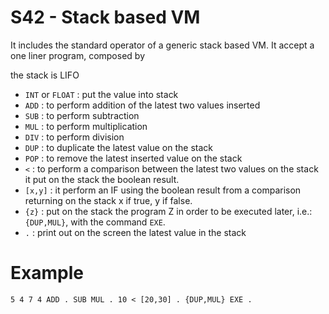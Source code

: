 # S42 - Stack based VM

It includes the standard operator of a generic stack based VM.
It accept a one liner program, composed by

the stack is LIFO

* `INT` or `FLOAT` : put the value into stack
* `ADD` : to perform addition of the latest two values inserted
* `SUB` : to perform subtraction
* `MUL` : to perform multiplication
* `DIV` : to perform division
* `DUP` : to duplicate the latest value on the stack
* `POP` : to remove the latest inserted value on the stack
* `<`   : to perform a comparison between the latest two values on the stack
        it put on the stack the boolean result.
* `[x,y]` : it perform an IF using the boolean result from a comparison returning on the stack x if true, y if false.
* `{z}` : put on the stack the program Z in order to be executed later, i.e.: `{DUP,MUL}`, with the command `EXE`.
* `.` : print out on the screen the latest value in the stack

# Example

`5 4 7 4 ADD . SUB MUL . 10 < [20,30] . {DUP,MUL} EXE .`